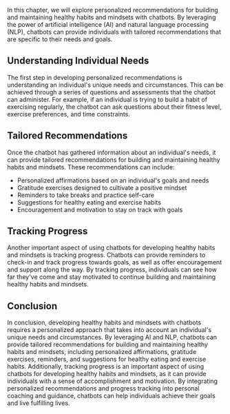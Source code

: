 
In this chapter, we will explore personalized recommendations for building and maintaining healthy habits and mindsets with chatbots. By leveraging the power of artificial intelligence (AI) and natural language processing (NLP), chatbots can provide individuals with tailored recommendations that are specific to their needs and goals.

Understanding Individual Needs
------------------------------

The first step in developing personalized recommendations is understanding an individual's unique needs and circumstances. This can be achieved through a series of questions and assessments that the chatbot can administer. For example, if an individual is trying to build a habit of exercising regularly, the chatbot can ask questions about their fitness level, exercise preferences, and time constraints.

Tailored Recommendations
------------------------

Once the chatbot has gathered information about an individual's needs, it can provide tailored recommendations for building and maintaining healthy habits and mindsets. These recommendations can include:

* Personalized affirmations based on an individual's goals and needs
* Gratitude exercises designed to cultivate a positive mindset
* Reminders to take breaks and practice self-care
* Suggestions for healthy eating and exercise habits
* Encouragement and motivation to stay on track with goals

Tracking Progress
-----------------

Another important aspect of using chatbots for developing healthy habits and mindsets is tracking progress. Chatbots can provide reminders to check-in and track progress towards goals, as well as offer encouragement and support along the way. By tracking progress, individuals can see how far they've come and stay motivated to continue building and maintaining healthy habits and mindsets.

Conclusion
----------

In conclusion, developing healthy habits and mindsets with chatbots requires a personalized approach that takes into account an individual's unique needs and circumstances. By leveraging AI and NLP, chatbots can provide tailored recommendations for building and maintaining healthy habits and mindsets, including personalized affirmations, gratitude exercises, reminders, and suggestions for healthy eating and exercise habits. Additionally, tracking progress is an important aspect of using chatbots for developing healthy habits and mindsets, as it can provide individuals with a sense of accomplishment and motivation. By integrating personalized recommendations and progress tracking into personal coaching and guidance, chatbots can help individuals achieve their goals and live fulfilling lives.
